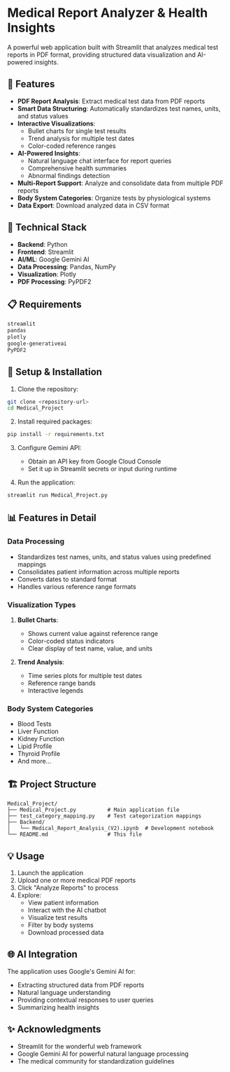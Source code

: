 # Medical Report Analyzer & Health Insights

A powerful web application built with Streamlit that analyzes medical test reports in PDF format, providing structured data visualization and AI-powered insights.

## 🌟 Features

- **PDF Report Analysis**: Extract medical test data from PDF reports
- **Smart Data Structuring**: Automatically standardizes test names, units, and status values
- **Interactive Visualizations**:
  - Bullet charts for single test results
  - Trend analysis for multiple test dates
  - Color-coded reference ranges
- **AI-Powered Insights**:
  - Natural language chat interface for report queries
  - Comprehensive health summaries
  - Abnormal findings detection
- **Multi-Report Support**: Analyze and consolidate data from multiple PDF reports
- **Body System Categories**: Organize tests by physiological systems
- **Data Export**: Download analyzed data in CSV format

## 🔧 Technical Stack

- **Backend**: Python
- **Frontend**: Streamlit
- **AI/ML**: Google Gemini AI
- **Data Processing**: Pandas, NumPy
- **Visualization**: Plotly
- **PDF Processing**: PyPDF2

## 📋 Requirements

```txt
streamlit
pandas
plotly
google-generativeai
PyPDF2
```

## 🚀 Setup & Installation

1. Clone the repository:
```bash
git clone <repository-url>
cd Medical_Project
```

2. Install required packages:
```bash
pip install -r requirements.txt
```

3. Configure Gemini API:
   - Obtain an API key from Google Cloud Console
   - Set it up in Streamlit secrets or input during runtime

4. Run the application:
```bash
streamlit run Medical_Project.py
```

## 📊 Features in Detail

### Data Processing
- Standardizes test names, units, and status values using predefined mappings
- Consolidates patient information across multiple reports
- Converts dates to standard format
- Handles various reference range formats

### Visualization Types
1. **Bullet Charts**:
   - Shows current value against reference range
   - Color-coded status indicators
   - Clear display of test name, value, and units

2. **Trend Analysis**:
   - Time series plots for multiple test dates
   - Reference range bands
   - Interactive legends

### Body System Categories
- Blood Tests
- Liver Function
- Kidney Function
- Lipid Profile
- Thyroid Profile
- And more...

## 🏗 Project Structure

```
Medical_Project/
├── Medical_Project.py          # Main application file
├── test_category_mapping.py    # Test categorization mappings
├── Backend/
│   └── Medical_Report_Analysis_(V2).ipynb  # Development notebook
└── README.md                   # This file
```

## 💡 Usage

1. Launch the application
2. Upload one or more medical PDF reports
3. Click "Analyze Reports" to process
4. Explore:
   - View patient information
   - Interact with the AI chatbot
   - Visualize test results
   - Filter by body systems
   - Download processed data

## 🌐 AI Integration

The application uses Google's Gemini AI for:
- Extracting structured data from PDF reports
- Natural language understanding
- Providing contextual responses to user queries
- Summarizing health insights


## ✨ Acknowledgments

- Streamlit for the wonderful web framework
- Google Gemini AI for powerful natural language processing
- The medical community for standardization guidelines
